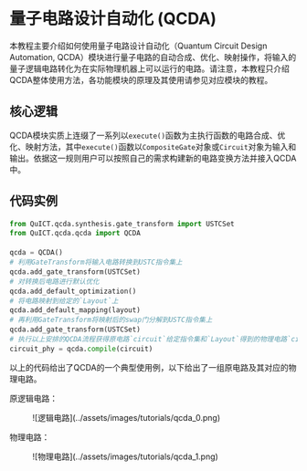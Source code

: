 # 量子电路设计自动化 (QCDA)

本教程主要介绍如何使用量子电路设计自动化（Quantum Circuit Design Automation, QCDA）模块进行量子电路的自动合成、优化、映射操作，将输入的量子逻辑电路转化为在实际物理机器上可以运行的电路。请注意，本教程只介绍QCDA整体使用方法，各功能模块的原理及其使用请参见对应模块的教程。

## 核心逻辑

QCDA模块实质上连缀了一系列以`execute()`函数为主执行函数的电路合成、优化、映射方法，其中`execute()`函数以`CompositeGate`对象或`Circuit`对象为输入和输出。依据这一规则用户可以按照自己的需求构建新的电路变换方法并接入QCDA中。

## 代码实例

``` python
from QuICT.qcda.synthesis.gate_transform import USTCSet
from QuICT.qcda.qcda import QCDA

qcda = QCDA()
# 利用GateTransform将输入电路转换到USTC指令集上
qcda.add_gate_transform(USTCSet)
# 对转换后电路进行默认优化
qcda.add_default_optimization()
# 将电路映射到给定的`Layout`上
qcda.add_default_mapping(layout)
# 再利用GateTransform将映射后的swap门分解到USTC指令集上
qcda.add_gate_transform(USTCSet)
# 执行以上安排的QCDA流程获得原电路`circuit`给定指令集和`Layout`得到的物理电路`circuit_phy`
circuit_phy = qcda.compile(circuit)
```

以上的代码给出了QCDA的一个典型使用例，以下给出了一组原电路及其对应的物理电路。

原逻辑电路：
<figure markdown>
![逻辑电路](../assets/images/tutorials/qcda_0.png)
</figure>

物理电路：
<figure markdown>
![物理电路](../assets/images/tutorials/qcda_1.png)
</figure>
